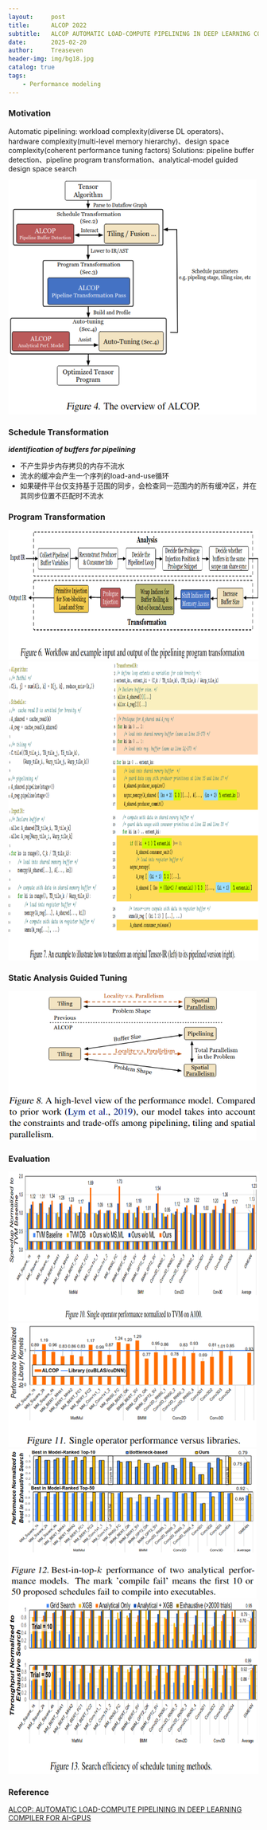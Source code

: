 ```yaml
---
layout:     post
title:      ALCOP 2022
subtitle:   ALCOP AUTOMATIC LOAD-COMPUTE PIPELINING IN DEEP LEARNING COMPILER FOR AI-GPUS
date:       2025-02-20
author:     Treaseven
header-img: img/bg18.jpg
catalog: true
tags:
    - Performance modeling
---
```


### Motivation
Automatic pipelining: workload complexity(diverse DL operators)、hardware complexity(multi-level memory hierarchy)、design space complexity(coherent performance tuning factors)
Solutions: pipeline buffer detection、pipeline program transformation、analytical-model guided design space search


<img width="500" height="470" src="../img/post-alcop-overview.png"/>

### Schedule Transformation
***identification of buffers for pipelining***
- 不产生异步内存拷贝的内存不流水
- 流水的缓冲会产生一个序列的load-and-use循环
- 如果硬件平台仅支持基于范围的同步，会检查同一范围内的所有缓冲区，并在其同步位置不匹配时不流水

### Program Transformation

<img width="1000" height="260" src="../img/post-alcop-workflow.png"/>

<img width="1000" height="600" src="../img/post-alcop-example.png"/>

### Static Analysis Guided Tuning

<img width="500" height="300" src="../img/post-alcop-performance-model.png"/>


### Evaluation

<img width="1000" height="300" src="../img/post-alcop-single-operator-performance.png"/>


<img width="500" height="250" src="../img/post-alcop-single-comparison.png"/>


<img width="500" height="300" src="../img/post-alcop-performance.png"/>


<img width="1000" height="350" src="../img/post-alcop-search-efficiency.png"/>


### Reference
[ALCOP: AUTOMATIC LOAD-COMPUTE PIPELINING IN DEEP LEARNING COMPILER FOR AI-GPUS](https://proceedings.mlsys.org/paper_files/paper/2023/file/d6cde2c1b161daa31be560d062cf2251-Paper-mlsys2023.pdf)